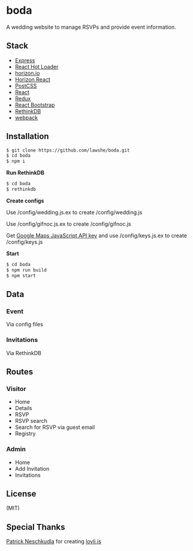 # boda
A wedding website to manage RSVPs and provide event information.

## Stack
*   [Express](https://expressjs.com/)
*   [React Hot Loader](https://github.com/gaearon/react-hot-loader)
*   [horizon.io](http://horizon.io/)
*   [Horizon React](https://github.com/flipace/horizon-react)
*   [PostCSS](https://github.com/postcss/postcss)
*   [React](https://facebook.github.io/react/)
*   [Redux](https://github.com/reactjs/redux)
*   [React Bootstrap](https://react-bootstrap.github.io/)
*   [RethinkDB](https://github.com/rethinkdb/horizon)
*   [webpack](https://github.com/webpack/webpack)


## Installation
``` bash
$ git clone https://github.com/lawshe/boda.git
$ cd boda
$ npm i
```

**Run RethinkDB**
``` bash
$ cd boda
$ rethinkdb
```

**Create configs**

Use /config/wedding.js.ex to create /config/wedding.js

Use /config/gifnoc.js.ex to create /config/gifnoc.js

Get [Google Maps JavaScript API key](https://developers.google.com/maps/documentation/javascript/get-api-key) and use /config/keys.js.ex to create /config/keys.js

**Start**
``` bash
$ cd boda
$ npm run build
$ npm start
```

## Data
### Event
Via config files

### Invitations
Via RethinkDB

## Routes
### Visitor
*   Home
*   Details
*   RSVP
*   RSVP search
 *   Search for RSVP via guest email
*   Registry

### Admin
*   Home
*   Add Invitation
*   Invitations

## License
(MIT)

## Special Thanks
[Patrick Neschkudla](https://github.com/flipace) for creating [lovli.js](https://github.com/flipace/lovli.js)
